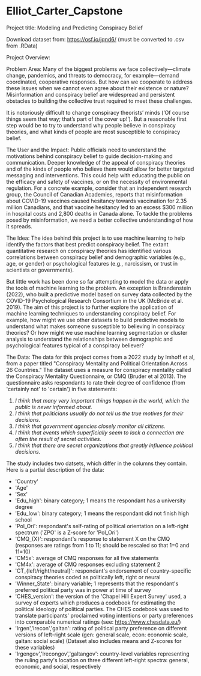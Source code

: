 # Elliot_Carter_Capstone
Project title: Modeling and Predicting Conspiracy Belief

Download dataset from:
https://osf.io/jqnd6/ (must be converted to .csv from .RData)

Project Overview:

Problem Area:
Many of the biggest problems we face collectively—climate change, pandemics, and threats to democracy, for example—demand coordinated, cooperative responses. But how can we cooperate to address these issues when we cannot even agree about their existence or nature? Misinformation and conspiracy belief are widespread and persistent obstacles to building the collective trust required to meet these challenges.

It is notoriously difficult to change conspiracy theorists’ minds (‘Of course things seem that way; that’s part of the cover up!’). But a reasonable first step would be to try to understand why people believe in conspiracy theories, and what kinds of people are most susceptible to conspiracy belief.

The User and the Impact:
Public officials need to understand the motivations behind conspiracy belief to guide decision-making and communication. Deeper knowledge of the appeal of conspiracy theories and of the kinds of people who believe them would allow for better targeted messaging and interventions. This could help with educating the public on the efficacy and safety of vaccines, or on the necessity of environmental regulation. For a concrete example, consider that an independent research group, the Council of Canadian Academies, reports that misinformation about COVID-19 vaccines caused hesitancy towards vaccination for 2.35 million Canadians, and that vaccine hesitancy led to an excess $300 million in hospital costs and 2,800 deaths in Canada alone.  To tackle the problems posed by misinformation, we need a better collective understanding of how it spreads.

The Idea:
The idea behind this project is to use machine learning to help identify the factors that best predict conspiracy belief. The extant quantitative research on conspiracy theories has identified various correlations between conspiracy belief and demographic variables (e.g., age, or gender) or psychological features (e.g., narcissism, or trust in scientists or governments). 

But little work has been done so far attempting to model the data or apply the tools of machine learning to the problem. An exception is Brandenstein (2022), who built a predictive model based on survey data collected by the COVID-19 Psychological Research Consortium in the UK (McBride et al. 2019). The aim of this project is to further explore the application of machine learning techniques to understanding conspiracy belief. For example, how might we use other datasets to build predictive models to understand what makes someone susceptible to believing in conspiracy theories? Or how might we use machine learning segmentation or cluster analysis to understand the relationships between demographic and psychological features typical of a conspiracy believer?

The Data:
The data for this project comes from a 2022 study by Imhoff et al, from a paper titled "Conspiracy Mentality and Political Orientation Across 26 Countries." The dataset uses a measure for conspiracy mentality called the Conspiracy Mentality Questionnaire, or CMQ (Bruder et al 2013). The questionnaire asks respondants to rate their degree of confidence (from 'certainly not' to 'certain') in five statements:

1. *I think that many very important things happen in the world, which the public is never informed about.*
2. *I think that politicians usually do not tell us the true motives for their decisions.*
3. *I think that government agencies closely monitor all citizens.*
4. *I think that events which superficially seem to lack a connection are often the result of secret activities.*
5. *I think that there are secret organizations that greatly influence political decisions.*

The study includes two datsets, which differ in the columns they contain. Here is a partial description of the data:

- 'Country'
- 'Age'
- 'Sex'
- 'Edu_high': binary category; 1 means the respondant has a university degree
- 'Edu_low': binary category; 1 means the respondant did not finish high school
- 'Pol_Ori': respondant's self-rating of political orientation on a left-right spectrum ('ZPO' is a Z-score for 'Pol_Ori')
- 'CMQ_{X}': respondant's response to statement X on the CMQ (responses are ratings from 1 to 11; should be rescaled so that 1=0 and 11=10)
- 'CM5x': average of CMQ responses for all five statements
- 'CM4x': average of CMQ responses excluding statement 2
- 'CT_{left/right/neutral}': respondant's endorsement of country-specific conspiracy theories coded as politically left, right or neural
- 'Winner_State': binary variable; 1 represents that the respondant's preferred political party was in power at time of survey
- 'CHES_version': the version of the 'Chapel Hill Expert Survey' used, a survey of experts which produces a codebook for estimating the political ideology of political parties. The CHES codebook was used to translate participants' proclaimed voting intentions or party preferences into comparable numerical ratings (see: https://www.chesdata.eu/)
- 'lrgen','lrecon','galtan': rating of political party preference on different versions of left-right scale (gen: general scale, econ: economic scale, galtan: social scale) (Dataset also includes means and Z-scores for these variables)
- 'lrgengov','lrecongov','galtangov': country-level variables representing the ruling party's location on three different left-right spectra: general, economic, and social, respectively
